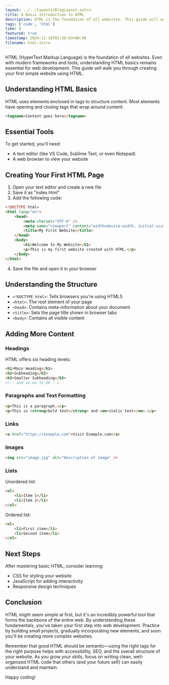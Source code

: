 ```yaml
---
layout: ../../layouts/BlogLayout.astro
title: A Basic Introduction to HTML
description: HTML is the foundation of all websites. This guide will walk you through creating your first simple website using HTML.
tags: ['code', 'html']
time: 4
featured: true
timestamp: 2024-12-18T02:39:03+00:00
filename: html-intro
---
```


HTML (HyperText Markup Language) is the foundation of all websites. Even with modern frameworks and tools, understanding HTML basics remains essential for web development. This guide will walk you through creating your first simple website using HTML.

## Understanding HTML Basics

HTML uses elements enclosed in tags to structure content. Most elements have opening and closing tags that wrap around content:

```html
<tagname>Content goes here</tagname>
```

## Essential Tools

To get started, you'll need:

- A text editor (like VS Code, Sublime Text, or even Notepad)
- A web browser to view your website

## Creating Your First HTML Page

1. Open your text editor and create a new file
2. Save it as "index.html"
3. Add the following code:

```html
<!DOCTYPE html>
<html lang="en">
    <head>
        <meta charset="UTF-8" />
        <meta name="viewport" content="width=device-width, initial-scale=1.0" />
        <title>My First Website</title>
    </head>
    <body>
        <h1>Welcome to My Website</h1>
        <p>This is my first website created with HTML.</p>
    </body>
</html>
```

4. Save the file and open it in your browser

## Understanding the Structure

- `<!DOCTYPE html>`: Tells browsers you're using HTML5
- `<html>`: The root element of your page
- `<head>`: Contains meta-information about your document
- `<title>`: Sets the page title shown in browser tabs
- `<body>`: Contains all visible content

## Adding More Content

### Headings

HTML offers six heading levels:

```html
<h1>Main Heading</h1>
<h2>Subheading</h2>
<h3>Smaller Subheading</h3>
<!-- and so on to h6 -->
```

### Paragraphs and Text Formatting

```html
<p>This is a paragraph.</p>
<p>This is <strong>bold text</strong> and <em>italic text</em>.</p>
```

### Links

```html
<a href="https://example.com">Visit Example.com</a>
```

### Images

```html
<img src="image.jpg" alt="Description of image" />
```

### Lists

Unordered list:

```html
<ul>
    <li>Item 1</li>
    <li>Item 2</li>
</ul>
```

Ordered list:

```html
<ol>
    <li>First item</li>
    <li>Second item</li>
</ol>
```

## Next Steps

After mastering basic HTML, consider learning:

- CSS for styling your website
- JavaScript for adding interactivity
- Responsive design techniques

## Conclusion

HTML might seem simple at first, but it's an incredibly powerful tool that forms the backbone of the entire web. By understanding these fundamentals, you've taken your first step into web development. Practice by building small projects, gradually incorporating new elements, and soon you'll be creating more complex websites.

Remember that good HTML should be semantic—using the right tags for the right purpose helps with accessibility, SEO, and the overall structure of your website. As you grow your skills, focus on writing clean, well-organized HTML code that others (and your future self) can easily understand and maintain.

Happy coding!
